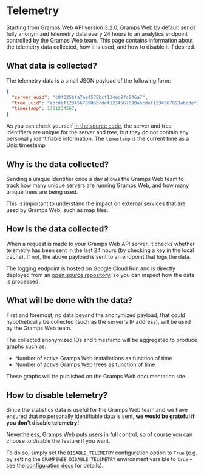 # Telemetry

Starting from Gramps Web API version 3.2.0, Gramps Web by default sends fully anonymized telemetry data every 24 hours to an analytics endpoint controlled by the Gramps Web team. This page contains information about the telemetry data collected, how it is used, and how to disable it if desired.

## What data is collected?

The telemetry data is a small JSON payload of the following form:

```json
{
  "server_uuid": "c04325bfa7ae4578bcf134ec8fc046a7",
  "tree_uuid": "abcdef1234567890abcdef1234567890abcdef1234567890abcdef1234567890",
  "timestamp": 1701234567,
}
```

As you can check yourself [in the source code](https://github.com/gramps-project/gramps-web-api/blob/master/gramps_webapi/api/telemetry.py#L83-L87), the server and tree identifiers are unique for the server and tree, but they do not contain any personally identifiable information. The `timestamp` is the current time as a Unix timestamp

## Why is the data collected?

Sending a unique identifier once a day allows the Gramps Web team to track how many unique servers are running Gramps Web, and how many unique trees are being used.

This is important to understand the impact on external services that are used by Gramps Web, such as map tiles.

## How is the data collected?

When a request is made to your Gramps Web API server, it checks whether telemetry has been sent in the last 24 hours (by checking a key in the local cache). If not, the above payload is sent to an endpoint that logs the data.

The logging endpoint is hosted on Google Cloud Run and is directly deployed from an [open source repository](https://github.com/DavidMStraub/cloud-run-telemetry), so you can inspect how the data is processed.

## What will be done with the data?

First and foremost, no data beyond the anonymized payload, that could hypothetically be collected (such as the server's IP address), will be used by the Gramps Web team.

The collected anonymized IDs and timestamp will be aggregated to produce graphs such as:

- Number of active Gramps Web installations as function of time
- Number of active Gramps Web trees as function of time

These graphs will be published on the Gramps Web documentation site.

## How to disable telemetry?

Since the statistics data is useful for the Gramps Web team and we have ensured that no personally identifiable data is sent, **we would be grateful if you don't disable telemetry!**

Nevertheless, Gramps Web puts users in full control, so of course you can choose to disable the feature if you want.

To do so, simply set the `DISABLE_TELEMETRY` configuration option to `True` (e.g. by setting the `GRAMPSWEB_DISABLE_TELEMETRY` environment varaible to `true` &ndash; see the [configuration docs](configuration.md) for details).